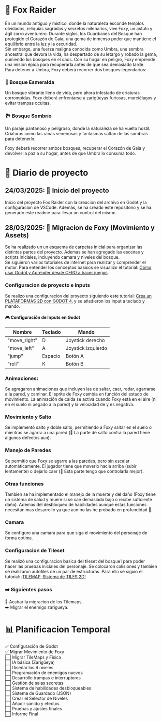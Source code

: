 # 🦊 Fox Raider 
En un mundo antiguo y místico, donde la naturaleza esconde templos olvidados, reliquias sagradas y secretos milenarios, vive Foxy, un astuto y ágil zorro aventurero. Durante siglos, los Guardianes del Bosque han protegido el Corazón de Gaia, una gema de inmenso poder que mantiene el equilibrio entre la luz y la oscuridad.  
Sin embargo, una fuerza maligna conocida como Umbra, una sombra ancestral que devora la vida, ha despertado de su letargo y robado la gema, sumiendo los bosques en el caos. Con su hogar en peligro, Foxy emprende una misión épica para recuperarla antes de que sea demasiado tarde.   
Para detener a Umbra, Foxy deberá recorrer dos bosques legendarios:

### 🌳 Bosque Esmeralda   
Un bosque vibrante lleno de vida, pero ahora infestado de criaturas corrompidas. Foxy deberá enfrentarse a zarigüeyas furiosas, murciélagos y evitar trampas ocultas.  
### 🏞️ Bosque Sombrío  
Un paraje pantanoso y peligroso, donde la naturaleza se ha vuelto hostil. Criaturas como las ranas venenosas y fantasmas saltan de las sombras para detenerlo.  

Foxy deberá recorrer ambos bosques, recuperar el Corazón de Gaia y devolver la paz a su hogar, antes de que Umbra lo consuma todo.

# 📖 Diario de proyecto
## 24/03/2025: 🚀 Inicio del proyecto
Inicio del proyecto Fox Raider con la creacion del archivo en Godot y la configuracion de VSCode. Además, se ha creado este repositorio y se ha generado este readme para llevar un control del mismo.
## 28/03/2025: 🦊 Migracion de Foxy (Movimiento y Assets)
Se ha realizado un un esquema de carpetas inicial para organizar las distintas partes del proyecto. Ademas se han agregado las escenas y scripts iniciales, incluyendo camara y niveles del bosque.  
Se siguieron varios tutoriales de internet para realizar y comprender el motor. Para entender los conceptos basicos se visualizo el tutorial: [Cómo usar Godot y Aprender desde CERO a hacer juegos](https://www.youtube.com/watch?v=-_LiMyZGoXw).

### Configuracion de proyecto e Inputs
Se realizo una configuracion del proyecto siguiendo este tutorial: [Crea un PLATAFORMAS 2D con GODOT 4](https://www.youtube.com/watch?v=FORvIiwBXEg&t=1816s), y se añadieron los input a teclado y mando. 

#### 🎮 Configuración de Inputs en Godot
|Nombre | Teclado | Mando|
|-------|---------|------|
|"move_right" | D  | Joystick derecho |
|"move_left" | A  | Joystick izquierdo |
|"jump" | Espacio  | Botón A |
|"roll" | K  | Botón B |

### Animaciones:
Se agregaron animaciones que incluyen las de saltar, caer, rodar, agarrarse a la pared, y caminar. El sprite de Foxy cambia en función del estado de movimiento.
La animación de caída se activa cuando Foxy está en el aire (ni en el suelo ni pegado a la pared) y la velocidad de y es negativa.
### Movimiento y Salto
Se implementó salto y doble salto, permitiendo a Foxy saltar en el suelo o mientras se agarra a una pared (🐛 La parte de salto contra la pared tiene algunos defectos aun).
### Manejo de Paredes
Se permitió que Foxy se agarre a las paredes, pero sin escalar automáticamente. El jugador tiene que moverlo hacia arriba (subir lentamente) o dejarlo caer (🐛 Esta parte tengo que controlarla mejor).
### Otras funciones
Tambien se ha implementado el manejo de la muerte y del daño (Foxy tiene un sistema de salud y muere si se cae demasiado bajo o recibe suficiente daño). Ademas del desbloqueo de habilidades aunque estas funciones necesitan mas desarrollo ya que aun no las he probado en profundidad 🚧.
### Camara
Se configuro una camara para que siga el movimiento del personaje de forma optima.
### Configuracion de Tileset
Se realizó una configuracion basica del tileset del bosque1 para poder hacer las pruebas iniciales del personaje. Se colocaron colisiones y tambien se realizaron autotiles de un par de estructuras. Para ello se siguio el tutorial: [¡TILEMAP, Sistema de TILES 2D!](https://www.youtube.com/watch?v=XVSbjqjJhUQ&list=PL5PTqiCIVoiVyA2qed1NE4uKejXEWM60e&index=14)

### ➡️ Siguientes pasos
🚧 Acabar la migracion de los Tilemaps.  
➡️ Migrar el enemigo zarigueya.

# 📊 Planificacion Temporal
✅ Configuración de Godot  
✅ Migrar Movimiento de Foxy  
⬜ Migrar TileMaps y Física  
⬜ IA básica (Zarigüeya)  
⬜ Diseñar los 6 niveles  
⬜ Programación de enemigos nuevos  
⬜ Desarrollo trampas e interruptores  
⬜ Gestión de salas secretas  
⬜ Sistema de habilidades desbloqueables  
⬜ Sistema de Guardado (JSON)  
⬜ Crear el Selector de Niveles  
⬜ Añadir sonido y efectos  
⬜ Pruebas y ajustes finales  
⬜ Informe Final  

